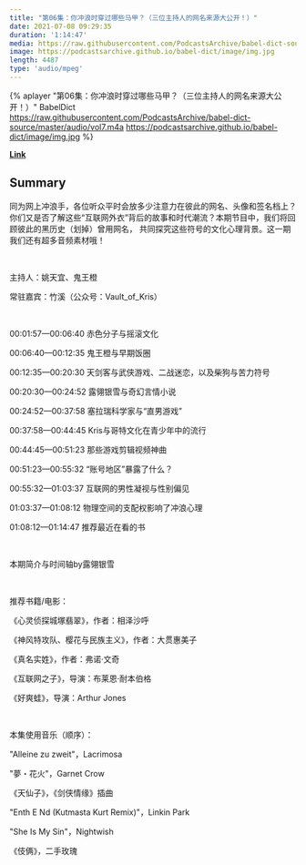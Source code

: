 ```yaml
---
title: "第06集：你冲浪时穿过哪些马甲？（三位主持人的网名来源大公开！）"
date: 2021-07-08 09:29:35
duration: '1:14:47'
media: https://raw.githubusercontent.com/PodcastsArchive/babel-dict-source/master/audio/vol7.m4a
image: https://podcastsarchive.github.io/babel-dict/image/img.jpg
length: 4487
type: 'audio/mpeg'
---
```


{% aplayer "第06集：你冲浪时穿过哪些马甲？（三位主持人的网名来源大公开！）" BabelDict  https://raw.githubusercontent.com/PodcastsArchive/babel-dict-source/master/audio/vol7.m4a https://podcastsarchive.github.io/babel-dict/image/img.jpg %}

**[Link](https://www.xiaoyuzhoufm.com/episode/60e6cad0d2ba26a56e4d913d)**

## Summary
<p>同为网上冲浪手，各位听众平时会放多少注意力在彼此的网名、头像和签名档上？你们又是否了解这些“互联网外衣”背后的故事和时代潮流？本期节目中，我们将回顾彼此的黑历史（划掉）曾用网名， 共同探究这些符号的文化心理背景。这一期我们还有超多音频素材哦！</p><p><br /></p><p>主持人：姚天宜、鬼王橙</p><p>常驻嘉宾：竹溪（公众号：Vault_of_Kris）</p><p><br /></p><p>00:01:57—00:06:40 赤色分子与摇滚文化</p><p>00:06:40—00:12:35 鬼王橙与早期饭圈</p><p>00:12:35—00:20:30 天剑客与武侠游戏、二战迷恋，以及柴狗与苦力符号&nbsp;</p><p>00:20:30—00:24:52 露翎银雪与奇幻言情小说</p><p>00:24:52—00:37:58 塞拉瑞科学家与“直男游戏”</p><p>00:37:58—00:44:45 Kris与哥特文化在青少年中的流行</p><p>00:44:45—00:51:23 那些游戏剪辑视频神曲</p><p>00:51:23—00:55:32 “账号地区”暴露了什么？</p><p>00:55:32—01:03:37 互联网的男性凝视与性别偏见</p><p>01:03:37—01:08:12 物理空间的支配权影响了冲浪心理</p><p>01:08:12—01:14:47 推荐最近在看的书</p><p><br /></p><p>本期简介与时间轴by露翎银雪</p><p><br /></p><p>推荐书籍/电影：</p><p>《心灵侦探城塚翡翠》，作者：相泽沙呼</p><p>《神风特攻队、樱花与民族主义》，作者：大贯惠美子</p><p>《真名实姓》，作者：弗诺·文奇</p><p>《互联网之子》，导演：布莱恩·耐本伯格</p><p>《好爽蛙》，导演：Arthur Jones</p><p><br /></p><p>本集使用音乐（顺序）：</p><p>"Alleine zu zweit"，Lacrimosa</p><p>"夢・花火"，Garnet Crow</p><p>《天仙子》，《剑侠情缘》插曲</p><p>"Enth E Nd (Kutmasta Kurt Remix)"，Linkin Park</p><p>"She Is My Sin"，Nightwish</p><p>《伎俩》，二手玫瑰</p>
    